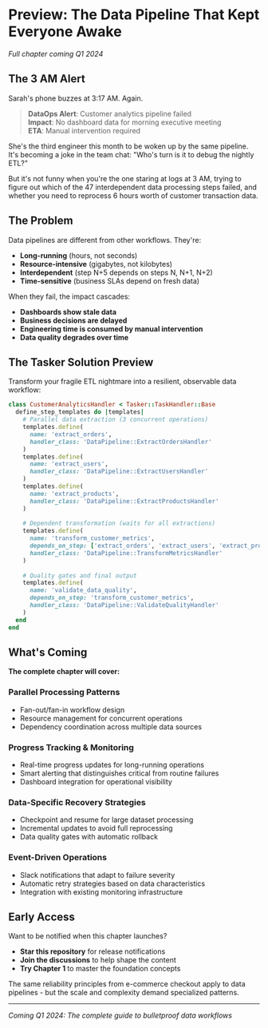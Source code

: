 # Preview: The Data Pipeline That Kept Everyone Awake

*Full chapter coming Q1 2024*

## The 3 AM Alert

Sarah's phone buzzes at 3:17 AM. Again.

> **DataOps Alert**: Customer analytics pipeline failed  
> **Impact**: No dashboard data for morning executive meeting  
> **ETA**: Manual intervention required

She's the third engineer this month to be woken up by the same pipeline. It's becoming a joke in the team chat: "Who's turn is it to debug the nightly ETL?"

But it's not funny when you're the one staring at logs at 3 AM, trying to figure out which of the 47 interdependent data processing steps failed, and whether you need to reprocess 6 hours worth of customer transaction data.

## The Problem

Data pipelines are different from other workflows. They're:
- **Long-running** (hours, not seconds)
- **Resource-intensive** (gigabytes, not kilobytes)
- **Interdependent** (step N+5 depends on steps N, N+1, N+2)
- **Time-sensitive** (business SLAs depend on fresh data)

When they fail, the impact cascades:
- **Dashboards show stale data**
- **Business decisions are delayed**
- **Engineering time is consumed by manual intervention**
- **Data quality degrades over time**

## The Tasker Solution Preview

Transform your fragile ETL nightmare into a resilient, observable data workflow:

```ruby
class CustomerAnalyticsHandler < Tasker::TaskHandler::Base
  define_step_templates do |templates|
    # Parallel data extraction (3 concurrent operations)
    templates.define(
      name: 'extract_orders',
      handler_class: 'DataPipeline::ExtractOrdersHandler'
    )
    templates.define(
      name: 'extract_users',
      handler_class: 'DataPipeline::ExtractUsersHandler'  
    )
    templates.define(
      name: 'extract_products',
      handler_class: 'DataPipeline::ExtractProductsHandler'
    )
    
    # Dependent transformation (waits for all extractions)
    templates.define(
      name: 'transform_customer_metrics',
      depends_on_step: ['extract_orders', 'extract_users', 'extract_products'],
      handler_class: 'DataPipeline::TransformMetricsHandler'
    )
    
    # Quality gates and final output
    templates.define(
      name: 'validate_data_quality',
      depends_on_step: 'transform_customer_metrics',
      handler_class: 'DataPipeline::ValidateQualityHandler'
    )
  end
end
```

## What's Coming

**The complete chapter will cover:**

### **Parallel Processing Patterns**
- Fan-out/fan-in workflow design
- Resource management for concurrent operations
- Dependency coordination across multiple data sources

### **Progress Tracking & Monitoring**
- Real-time progress updates for long-running operations
- Smart alerting that distinguishes critical from routine failures
- Dashboard integration for operational visibility

### **Data-Specific Recovery Strategies**
- Checkpoint and resume for large dataset processing
- Incremental updates to avoid full reprocessing
- Data quality gates with automatic rollback

### **Event-Driven Operations**
- Slack notifications that adapt to failure severity
- Automatic retry strategies based on data characteristics
- Integration with existing monitoring infrastructure

## Early Access

Want to be notified when this chapter launches?

- **Star this repository** for release notifications
- **Join the discussions** to help shape the content
- **Try Chapter 1** to master the foundation concepts

The same reliability principles from e-commerce checkout apply to data pipelines - but the scale and complexity demand specialized patterns.

---

*Coming Q1 2024: The complete guide to bulletproof data workflows*
